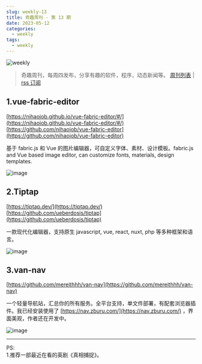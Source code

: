 ```yaml
---
slug: weekly-13
title: 奇趣周刊 - 第 13 期
date: 2023-05-12
categories:
  - weekly
tags:
  - weekly
---
```


![weekly](https://imgurl.zishu.me/weekly.webp)

> 奇趣周刊，每周四发布，分享有趣的软件，程序，动态新闻等。 [周刊列表](/categories/weekly/) | [rss 订阅](/categories/weekly/index.xml)  

## 1.vue-fabric-editor

[https://nihaojob.github.io/vue-fabric-editor/#/](https://nihaojob.github.io/vue-fabric-editor/#/)  
[https://github.com/nihaojob/vue-fabric-editor](https://github.com/nihaojob/vue-fabric-editor)  

基于 fabric.js 和 Vue 的图片编辑器，可自定义字体、素材、设计模板。fabric.js and Vue based image editor, can customize fonts, materials, design templates.

![image](https://imgurl.zishu.me/images/old/image.6hos4aomcxs0.png)

## 2.Tiptap

[https://tiptap.dev/](https://tiptap.dev/)
[https://github.com/ueberdosis/tiptap](https://github.com/ueberdosis/tiptap)

一款现代化编辑器，支持原生 javascript, vue, react, nuxt, php 等多种框架和语言。

![image](https://imgurl.zishu.me/images/old/image.36sjtvz0gvm0.png)

## 3.van-nav
[https://github.com/mereithhh/van-nav](https://github.com/mereithhh/van-nav)

一个轻量导航站，汇总你的所有服务。全平台支持，单文件部署，有配套浏览器插件。我已经安装使用了 [https://nav.zburu.com/](https://nav.zburu.com/) ，界面美观，作者还在开发中。

![image](https://imgurl.zishu.me/images/old/image.m7ci6zxka5c.webp)

---

PS:   
1.推荐一部最近在看的英剧《真相捕捉》。